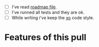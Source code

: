 <!-- Thanks for this pull-request! -->
<!-- It's important keep splash-cli updated -->
<!-- Please before submit check a few things -->

- [ ] I've read [roadmap file](docs/roadmap.md).
- [ ] I've runned all tests and they are ok.
- [ ] While writing i've keep the [xo](https://github.com/sindresorhus/xo) code style.

# Features of this pull



<!-- Thanks again! -->

